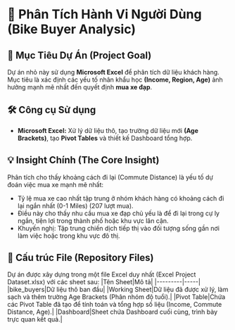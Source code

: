 # 🚴 Phân Tích Hành Vi Người Dùng (Bike Buyer Analysic)
## 🎯 Mục Tiêu Dự Án (Project Goal)
Dự án nhỏ này sử dụng **Microsoft Excel** để phân tích dữ liệu khách hàng. Mục tiêu là xác định các yếu tố nhân khẩu học **(Income, Region, Age)** ảnh hưởng mạnh mẽ nhất đến quyết định **mua xe đạp**.
## 🛠️ Công cụ Sử dụng
* **Microsoft Excel:** Xử lý dữ liệu thô, tạo trường dữ liệu mới **(Age Brackets)**, tạo **Pivot Tables** và thiết kế Dashboard tổng hợp.
## 💡 Insight Chính (The Core Insight)
Phân tích cho thấy khoảng cách đi lại (Commute Distance) là yếu tố dự đoán việc mua xe mạnh mẽ nhất:
* Tỷ lệ mua xe cao nhất tập trung ở nhóm khách hàng có khoảng cách đi lại ngắn nhất (0-1 Miles) (207 lượt mua).
* Điều này cho thấy nhu cầu mua xe đạp chủ yếu là để đi lại trong cự ly ngắn, tiện lợi trong thành phố hoặc khu vực lân cận.
* Khuyến nghị: Tập trung chiến dịch tiếp thị vào đối tượng sống gần nơi làm việc hoặc trong khu vực đô thị.
## 📁 Cấu trúc File (Repository Files)
Dự án được xây dựng trong một file Excel duy nhất (Excel Project Dataset.xlsx) với các sheet sau:
|Tên Sheet|Mô tả|
|---------|-----|
|bike_buyers|Dữ liệu thô ban đầu|
|Working Sheet|Dữ liệu đã được xử lý, làm sạch và thêm trường Age Brackets (Phân nhóm độ tuổi).|
|Pivot Table|Chứa các Pivot Table đã tạo để tính toán và tổng hợp số liệu (Income, Commute Distance, Age).|
|Dashboard|Sheet chứa Dashboard cuối cùng, trình bày trực quan kết quả.|
